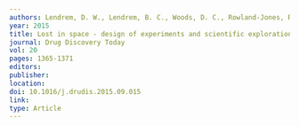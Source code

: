 ```yaml
---
authors: Lendrem, D. W., Lendrem, B. C., Woods, D. C., Rowland-Jones, R., Burke, M., Chatfield, M., Isaacs, J. D. and Owen, M. R. 
year: 2015 
title: Lost in space - design of experiments and scientific exploration in a Hogarth universe 
journal: Drug Discovery Today 
vol: 20 
pages: 1365-1371 
editors: 
publisher: 
location: 
doi: 10.1016/j.drudis.2015.09.015 
link: 
type: Article 
---
```

 
